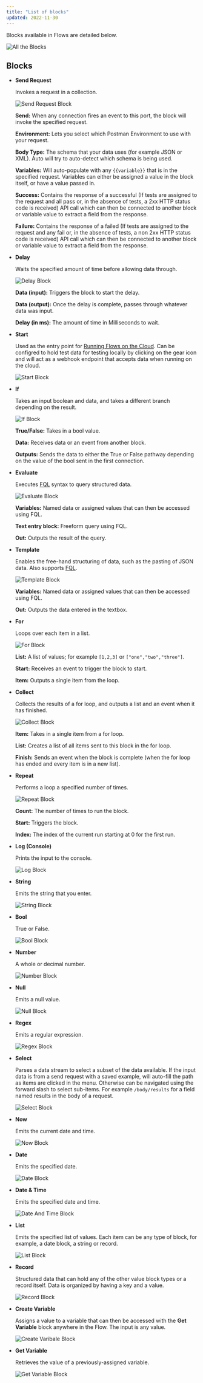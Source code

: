 ```yaml
---
title: "List of blocks"
updated: 2022-11-30
---
```


Blocks available in Flows are detailed below.

![All the Blocks](https://assets.postman.com/postman-labs-docs/all-blocks/combined-all-blocks.png)

<!--TODO: restructure this as headings, add Contents section -->

## Blocks

- **Send Request**

  Invokes a request in a collection.

  ![Send Request Block](https://assets.postman.com/postman-labs-docs/all-blocks/send-request-block.png)

  **Send:** When any connection fires an event to this port, the block will invoke the specified request.

  **Environment:** Lets you select which Postman Environment to use with your request.

  **Body Type:** The schema that your data uses (for example JSON or XML). Auto will try to auto-detect which schema is being used.

  **Variables:** Will auto-populate with any `{{variable}}` that is in the specified request. Variables can either be assigned a value in the block itself, or have a value passed in.

  **Success:** Contains the response of a successful (If tests are assigned to the request and all pass or, in the absence of tests, a 2xx HTTP status code is received) API call which can then be connected to another block or variable value to extract a field from the response.

  **Failure:** Contains the response of a failed (If tests are assigned to the request and any fail or, in the absence of tests, a non 2xx HTTP status code is received) API call which can then be connected to another block or variable value to extract a field from the response.

- **Delay**

  Waits the specified amount of time before allowing data through.

  ![Delay Block](https://assets.postman.com/postman-labs-docs/all-blocks/delay-block.png)

  **Data (input):** Triggers the block to start the delay.

  **Data (output):** Once the delay is complete, passes through whatever data was input.

  **Delay (in ms):** The amount of time in Milliseconds to wait.

- **Start**

  Used as the entry point for [Running Flows on the Cloud](../../running-flows-on-the-cloud/webhooks/). Can be configred to hold test data for testing locally by clicking on the gear icon and will act as a webhook endpoint that accepts data when running on the cloud.

  ![Start Block](https://assets.postman.com/postman-labs-docs/all-blocks/combined-start-block.png)

- **If**

  Takes an input boolean and data, and takes a different branch depending on the result.

  ![If Block](https://assets.postman.com/postman-labs-docs/all-blocks/updated-if-block.png)

  **True/False:** Takes in a bool value.

  **Data:** Receives data or an event from another block.

  **Outputs:** Sends the data to either the True or False pathway depending on the value of the bool sent in the first connection.

- **Evaluate**

  Executes [FQL](/docs/postman-flows/flows-query-language/introduction-to-fql/) syntax to query structured data.

  ![Evaluate Block](https://assets.postman.com/postman-labs-docs/all-blocks/evaluate-block.png)

  **Variables:** Named data or assigned values that can then be accessed using FQL.

  **Text entry block:** Freeform query using FQL.

  **Out:** Outputs the result of the query.

- **Template**

  Enables the free-hand structuring of data, such as the pasting of JSON data. Also supports [FQL](../../flows-query-language/introduction-to-fql/).

  ![Template Block](https://assets.postman.com/postman-labs-docs/all-blocks/template-block.png)

  **Variables:** Named data or assigned values that can then be accessed using FQL.

  **Out:** Outputs the data entered in the textbox.

- **For**

  Loops over each item in a list.

  ![For Block](https://assets.postman.com/postman-labs-docs/all-blocks/for-block.png)

  **List:** A list of values; for example `[1,2,3]` or `["one","two","three"]`.

  **Start:** Receives an event to trigger the block to start.

  **Item:** Outputs a single item from the loop.

- **Collect**

  Collects the results of a for loop, and outputs a list and an event when it has finished.

  ![Collect Block](https://assets.postman.com/postman-labs-docs/all-blocks/collect-block.png)

  **Item:** Takes in a single item from a for loop.

  **List:** Creates a list of all items sent to this block in the for loop.

  **Finish:** Sends an event when the block is complete (when the for loop has ended and every item is in a new list).

- **Repeat**

  Performs a loop a specified number of times.

  ![Repeat Block](https://assets.postman.com/postman-labs-docs/all-blocks/repeat-block.png)

  **Count:** The number of times to run the block.

  **Start:** Triggers the block.

  **Index:** The index of the current run starting at 0 for the first run.

- **Log (Console)**

  Prints the input to the console.

  ![Log Block](https://assets.postman.com/postman-labs-docs/all-blocks/log-block.png)

- **String**

  Emits the string that you enter.

  ![String Block](https://assets.postman.com/postman-labs-docs/all-blocks/string-block.png)

- **Bool**

  True or False.

  ![Bool Block](https://assets.postman.com/postman-labs-docs/all-blocks/bool-block.png)

- **Number**

  A whole or decimal number.

  ![Number Block](https://assets.postman.com/postman-labs-docs/all-blocks/number-block.png)

- **Null**

  Emits a null value.

  ![Null Block](https://assets.postman.com/postman-labs-docs/all-blocks/null-block.png)

- **Regex**

  Emits a regular expression.

  ![Regex Block](https://assets.postman.com/postman-labs-docs/all-blocks/regex-block.png)

- **Select**

  Parses a data stream to select a subset of the data available. If the input data is from a send request with a saved example, will auto-fill the path as items are clicked in the menu. Otherwise can be navigated using the forward slash to select sub-items. For example `/body/results` for a field named results in the body of a request.

  ![Select Block](https://assets.postman.com/postman-labs-docs/all-blocks/select-block.png)

- **Now**

  Emits the current date and time.

  ![Now Block](https://assets.postman.com/postman-labs-docs/all-blocks/now-block.png)

- **Date**

  Emits the specified date.

  ![Date Block](https://assets.postman.com/postman-labs-docs/all-blocks/date-block.png)

- **Date & Time**

  Emits the specified date and time.

  ![Date And Time Block](https://assets.postman.com/postman-labs-docs/all-blocks/date-and-time-block.png)

- **List**

  Emits the specified list of values. Each item can be any type of block, for example, a date block, a string or record.

  ![List Block](https://assets.postman.com/postman-labs-docs/all-blocks/list-block.png)

- **Record**

  Structured data that can hold any of the other value block types or a record itself. Data is organized by having a key and a value.

  ![Record Block](https://assets.postman.com/postman-labs-docs/all-blocks/record-block.png)

- **Create Variable**

  Assigns a value to a variable that can then be accessed with the **Get Variable** block anywhere in the Flow. The input is any value.

  ![Create Varibale Block](https://assets.postman.com/postman-labs-docs/all-blocks/create-variable-block.png)

- **Get Variable**

  Retrieves the value of a previously-assigned variable.

  ![Get Variable Block](https://assets.postman.com/postman-labs-docs/all-blocks/get-variable-block.png)
